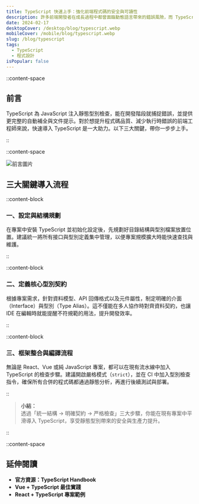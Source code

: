 ```yaml
---
title: TypeScript 快速上手：強化前端程式碼的安全與可讀性
description: 許多前端開發者在成長過程中都曾面臨動態語言帶來的錯誤風險，而 TypeScript 的出現正是為了改善這種情況。它能在開發階段即發現型別錯誤，並帶來更友善的程式碼提示。本篇文章將介紹如何在前端專案中導入 TypeScript，並透過真實案例展示它為開發流程帶來的優勢。
date: 2024-02-17
desktopCover: /desktop/blog/typescript.webp
mobileCover: /mobile/blog/typescript.webp
slug: /blog/typescript
tags:
  - TypeScript
  - 程式設計
isPopular: false
---
```


::content-space

## 前言

TypeScript 為 JavaScript 注入靜態型別檢查，能在開發階段就捕捉錯誤，並提供更完整的自動補全與文件提示。對於想提升程式碼品質、減少執行時錯誤的前端工程師來說，快速導入 TypeScript 是一大助力。以下三大關鍵，帶你一步步上手。

::

::content-space

![前言圖片](/desktop/blog/typescript.webp)

## 三大關鍵導入流程

::content-block

### 一、設定與結構規劃

在專案中安裝 TypeScript 並初始化設定後，先規劃好目錄結構與型別檔案放置位置。建議統一將所有接口與型別定義集中管理，以便專案規模擴大時能快速查找與維護。

::

::content-block

### 二、定義核心型別契約

根據專案需求，針對資料模型、API 回傳格式以及元件屬性，制定明確的介面（Interface）與型別（Type Alias）。這不僅能在多人協作時對齊資料契約，也讓 IDE 在編輯時就能提醒不符規範的用法，提升開發效率。

::

::content-block

### 三、框架整合與編譯流程

無論是 React、Vue 或純 JavaScript 專案，都可以在現有流水線中加入 TypeScript 的檢查步驟。建議開啟嚴格模式（`strict`），並在 CI 中加入型別檢查指令，確保所有合併的程式碼都通過靜態分析，再進行後續測試與部署。

::

> **小結：**  
> 透過「統一結構 → 明確契約 → 严格檢查」三大步驟，你能在現有專案中平滑導入 TypeScript，享受靜態型別帶來的安全與生產力提升。

::

::content-space

## 延伸閱讀

- **官方資源：TypeScript Handbook**
- **Vue + TypeScript 最佳實踐**
- **React + TypeScript 專案範例**
